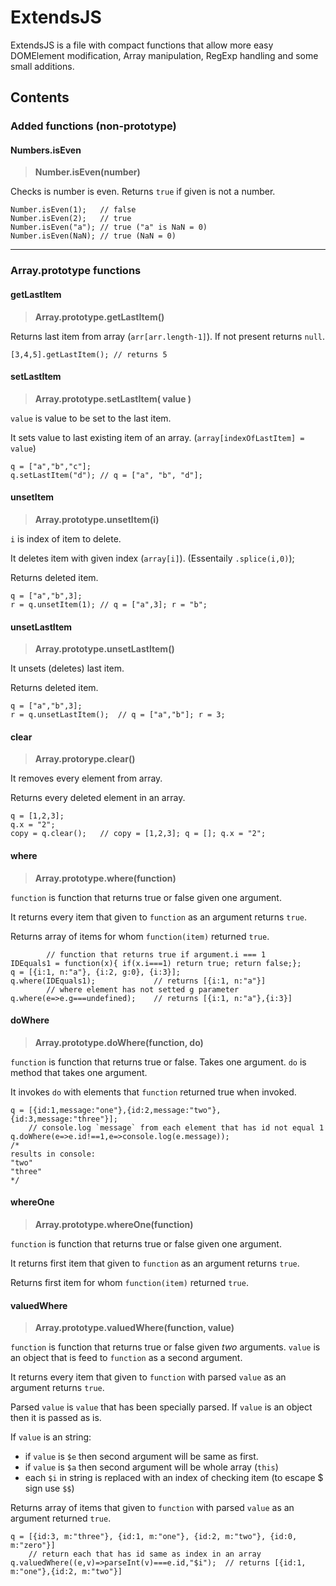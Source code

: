 # ExtendsJS

ExtendsJS is a file with compact functions that allow more easy DOMElement modification, Array manipulation, RegExp handling and some small additions.

## Contents

### Added functions (non-prototype)


#### Numbers.isEven
>__Number.isEven(number)__

Checks is number is even. Returns `true` if given is not a number.
```
Number.isEven(1); 	// false
Number.isEven(2); 	// true
Number.isEven("a"); // true ("a" is NaN = 0)
Number.isEven(NaN);	// true (NaN = 0)
```

---

### Array.prototype functions

#### getLastItem
>__Array.prototype.getLastItem()__

Returns last item from array (`arr[arr.length-1]`). If not present returns `null`.

```
[3,4,5].getLastItem(); // returns 5
```


#### setLastItem
>__Array.prototype.setLastItem( value )__

`value` is value to be set to the last item.

It sets value to last existing item of an array. (`array[indexOfLastItem] = value`)

```
q = ["a","b","c"];
q.setLastItem("d");	// q = ["a", "b", "d"];
```

#### unsetItem
>__Array.prototype.unsetItem(i)__

`i` is index of item to delete.

It deletes item with given index (`array[i]`). (Essentaily `.splice(i,0)`);

Returns deleted item.

```
q = ["a","b",3];
r = q.unsetItem(1);	// q = ["a",3]; r = "b";
```

#### unsetLastItem
>__Array.prototype.unsetLastItem()__

It unsets (deletes) last item.

Returns deleted item.

```
q = ["a","b",3];
r = q.unsetLastItem();	// q = ["a","b"]; r = 3;
```

#### clear
>__Array.protorype.clear()__

It removes every element from array.

Returns every deleted element in an array.

```
q = [1,2,3];
q.x = "2";
copy = q.clear();	// copy = [1,2,3]; q = []; q.x = "2";
```

#### where
>__Array.prototype.where(function)__

`function` is function that returns true or false given one argument.

It returns every item that given to `function` as an argument returns `true`.

Returns array of items for whom `function(item)` returned `true`.

```
		// function that returns true if argument.i === 1
IDEquals1 = function(x){ if(x.i===1) return true; return false;};
q = [{i:1, n:"a"}, {i:2, g:0}, {i:3}];
q.where(IDEquals1);				// returns [{i:1, n:"a"}]
		// where element has not setted g parameter
q.where(e=>e.g===undefined);	// returns [{i:1, n:"a"},{i:3}]
```

#### doWhere
>__Array.prototype.doWhere(function, do)__

`function` is function that returns true or false. Takes one argument.
`do` is method that takes one argument.

It invokes `do` with elements that `function` returned true when invoked.

```
q = [{id:1,message:"one"},{id:2,message:"two"},{id:3,message:"three"}];
	// console.log `message` from each element that has id not equal 1
q.doWhere(e=>e.id!==1,e=>console.log(e.message));
/*
results in console:
"two"
"three"
*/
```

#### whereOne
>__Array.prototype.whereOne(function)__

`function` is function that returns true or false given one argument.

It returns first item that given to `function` as an argument returns `true`.

Returns first item for whom `function(item)` returned `true`.

#### valuedWhere
>__Array.prototype.valuedWhere(function, value)__

`function` is function that returns true or false given _two_ arguments.
`value` is an object that is feed to `function` as a second argument.

It returns every item that given to `function` with parsed `value` as an argument returns `true`.

Parsed `value` is `value` that has been specially parsed. If `value` is an object then it is passed as is.

If `value` is an string:
- if `value` is `$e` then second argument will be same as first.
- if `value` is `$a` then second argument will be whole array (`this`)
- each `$i` in string is replaced with an index of checking item (to escape $ sign use `$$`)

Returns array of items that given to `function` with parsed `value` as an argument returned `true`.

```
q = [{id:3, m:"three"}, {id:1, m:"one"}, {id:2, m:"two"}, {id:0, m:"zero"}]
	// return each that has id same as index in an array
q.valuedWhere((e,v)=>parseInt(v)===e.id,"$i");	// returns [{id:1, m:"one"},{id:2, m:"two"}]
```